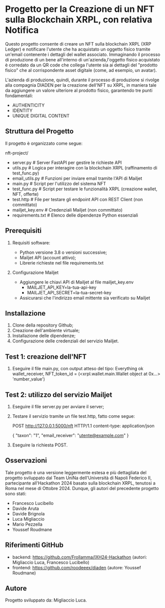 # Progetto per la Creazione di un NFT sulla Blockchain XRPL, con relativa Notifica

Questo progetto consente di creare un NFT sulla blockchain XRPL (XRP Ledger) e notificare l'utente che ha acquistato un oggetto fisico tramite un'email contenente i dettagli del wallet associato. Immaginando il processo di produzione di un bene all'interno di un'azienda,l'oggetto fisico acquistato è corredato da un QR code che collega l'utente sia ai dettagli del "prodotto fisico" che al corrispondente asset digitale (come, ad esempio, un avatar).

L'azienda di produzione, quindi, durante il processo di produzione si rivolge alla compagnia DIADEN per la creazione dell'NFT su XRPL, in maniera tale da aggiungere un valore ulteriore al prodotto fisico, garantendo tre punti fondamentali:

- AUTHENTICITY
- IDENTITY
- UNIQUE DIGITAL CONTENT

## Struttura del Progetto

Il progetto è organizzato come segue:

nft-project/
- server.py           # Server FastAPI per gestire le richieste API
- utils.py            # Logica per interagire con la blockchain XRPL (raffinamento di test_func.py)
- email_utils.py      # Funzioni per inviare email tramite l'API di Mailjet
- main.py             # Script per l'utilizzo del sistema NFT
- test_func.py        # Script per testare le funzionalità XRPL (creazione wallet, NFT, offerte)
- test.http           # File per testare gli endpoint API con REST Client (non committato)
- mailjet_key.env     # Credenziali Mailjet (non committato)
- requirements.txt    # Elenco delle dipendenze Python essenziali

## Prerequisiti

1. Requisiti software:
    - Python versione 3.8 o versioni successive;
    - Mailjet API (account attivo);
    - Librerie richieste nel file requirements.txt

2. Configurazione Mailjet
    - Aggiungere le chiavi API di Mailjet al file mailjet_key.env
        - MAILJET_API_KEY=la-tua-api-key
        - MAILJET_API_SECRET=la-tua-secret-key
    - Assicurarsi che l'indirizzo email mittente sia verificato su Mailjet

## Installazione

1. Clone della repository Github;
2. Creazione dell'ambiente virtuale;
3. Installazione delle dipendenze;
4. Configurazione delle credenziali del servizio Mailjet.

## Test 1: creazione dell'NFT

1. Eseguire il file main.py, con output atteso del tipo:
    Everything ok
    wallet_receiver, NFT_token_id = (<xrpl.wallet.main.Wallet object at 0x...> 'number_value')

## Test 2: utilizzo del servizio Mailjet

1. Eseguire il file server.py per avviare il server;
2. Testare il servizio tramite un file test.http, fatto come segue:

    POST http://127.0.0.1:5000/nft HTTP/1.1
    content-type: application/json

    {
        "taxon": "1",
        "email_receiver": "utente@example.com"
    }

3. Eseguire la richiesta POST.

## Osservazioni

Tale progetto è una versione leggermente estesa e più dettagliata del progetto sviluppato dal Team UniNa dell'Università di Napoli Federico II, partecipante all'Hackathon 2024 basato sulla blockchain XRPL, tenutosi a Roma nel mese di Ottobre 2024. Dunque, gli autori del precedente progetto sono stati:
- Francesco Lucibello
- Davide Aruta
- Davide Brignola
- Luca Migliaccio
- Mario Pezzella
- Youssef Roudmane

## Riferimenti GitHub

- backend: https://github.com/Frollamma/IXH24-Hackathon (autori: Migliaccio Luca, Francesco Lucibello)
- frontend: https://github.com/roodeeex/diaden (autore: Youssef Roudmane)

## Autore

Progetto sviluppato da: Migliaccio Luca.
